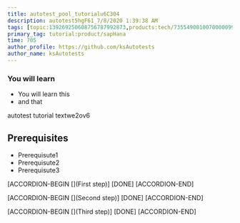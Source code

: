 ```yaml
---
title: autotest_pool_tutorialu6C304
description: autotest5hgF61_7/8/2020 1:39:38 AM
tags: [topic:139269250608756787992873,products:tech/73554900100700000996,tutorial:experience/advanced]
primary_tag: tutorial:product/sapHana
time: 705
author_profile: https://github.com/ksAutotests
author_name: ksAutotests
---
```

### You will learn
- You will learn this
- and that

autotest tutorial textwe2ov6

## Prerequisites
- Prerequisute1
- Prerequisute2
- Prerequisute3

[ACCORDION-BEGIN [](First step)]
[DONE]
[ACCORDION-END]

[ACCORDION-BEGIN [](Second step)]
[DONE]
[ACCORDION-END]

[ACCORDION-BEGIN [](Third step)]
[DONE]
[ACCORDION-END]

